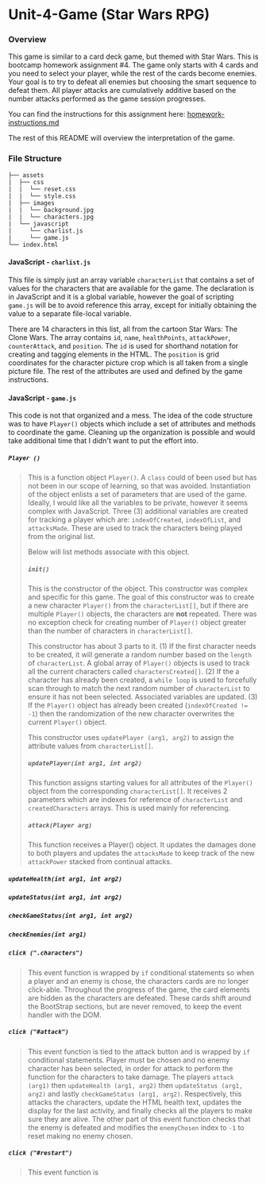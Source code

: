 # Unit-4-Game (Star Wars RPG)

### Overview

This game is similar to a card deck game, but themed with Star Wars. This is bootcamp homework assignment #4. The game only starts with 4 cards and you need to select your player, while the rest of the cards become enemies. Your goal is to try to defeat all enemies but choosing the smart sequence to defeat them. All player attacks are cumulatively additive based on the number attacks performed as the game session progresses.

You can find the instructions for this assignment here: [homework-instructions.md][]

The rest of this README will overview the interpretation of the game.

[homework-instructions.md]: https://github.com/ekeoid/unit-4-game/blob/master/assets/homework_instructions.md

### File Structure

```
├── assets
|  ├── css
|  |  └── reset.css
|  |  └── style.css
|  ├── images
|  |  └── background.jpg
|  |  └── characters.jpg
|  └── javascript
|     └── charlist.js
|     └── game.js
└── index.html
```

#### JavaScript - `charlist.js`
This file is simply just an array variable `characterList` that contains a set of values for the characters that are available for the game. The declaration is in JavaScript and it is a global variable, however the goal of scripting `game.js` will be to avoid reference this array, except for initially obtaining the value to a separate file-local variable.

There are 14 characters in this list, all from the cartoon Star Wars: The Clone Wars. The array contains `id`, `name`, `healthPoints`, `attackPower`, `counterAttack`, and `position`. The `id` is used for shorthand notation for creating and tagging elements in the HTML. The `position` is grid coordinates for the character picture crop which is all taken from a single picture file. The rest of the attributes are used and defined by the game instructions.


#### JavaScript - `game.js`
This code is not that organized and a mess. The idea of the code structure was to have `Player()` objects which include a set of attributes and methods to coordinate the game. Cleaning up the organization is possible and would take additional time that I didn't want to put the effort into.

##### `Player ()`
> This is a function object `Player()`. A `class` could of been used but has not been in our scope of learning, so that was avoided. Instantiation of the object enlists a set of parameters that are used of the game. Ideally, I would like all the variables to be private, however it seems complex with JavaScript. Three (3) additional variables are created for tracking a player which are: `indexOfCreated`, `indexOfList`, and `attacksMade`. These are used to track the characters being played from the original list.
>
> Below will list methods associate with this object.
>
> ##### `init()`
> This is the constructor of the object. This constructor was complex and specific for this game. The goal of this constructor was to create a new character `Player()` from the `characterList[]`, but if there are multiple `Player()` objects, the characters are **not** repeated. There was no exception check for creating number of `Player()` object greater than the number of characters in `characterList[]`.
>
> This constructor has about 3 parts to it. (1) If the first character needs to be created, it will generate a random number based on the `length` of `characterList`. A global array of `Player()` objects is used to track all the current characters called `charactersCreated[]`. (2) If the a character has already been created, a `while loop` is used to forcefully scan through to match the next random number of `characterList` to ensure it has not been selected. Associated variables are updated. (3) If the `Player()` object has already been created (`indexOfCreated != -1`) then the randomization of the new character overwrites the current `Player()` object.
>
> This constructor uses `updatePlayer (arg1, arg2)` to assign the attribute values from `characterList[]`.
>
> ##### `updatePlayer(int arg1, int arg2)`
> This function assigns starting values for all attributes of the `Player()` object from the corresponding `characterList[]`. It receives 2 parameters which are indexes for reference of `characterList` and `createdCharacters` arrays. This is used mainly for referencing.
>
> ##### `attack(Player arg)`
> This function receives a Player() object. It updates the damages done to both players and updates the `attacksMade` to keep track of the new `attackPower` stacked from continual attacks.

##### `updateHealth(int arg1, int arg2)`
>

##### `updateStatus(int arg1, int arg2)`
>

##### `checkGameStatus(int arg1, int arg2)`
>

##### `checkEnemies(int arg1)`
>

##### `click (".characters")`
> This event function is wrapped by `if` conditional statements so when a player and an enemy is chose, the characters cards are no longer click-able. Throughout the progress of the game, the card elements are hidden as the characters are defeated. These cards shift around the BootStrap sections, but are never removed, to keep the event handler with the DOM.

##### `click ("#attack")`
> This event function is tied to the attack button and is wrapped by `if` conditional statements.
Player must be chosen and no enemy character has been selected, in order for attack to perform the function for the characters to take damage. The players `attack (arg1)` then `updateHealth (arg1, arg2)` then `updateStatus (arg1, arg2)` and lastly `checkGameStatus (arg1, arg2)`. Respectively, this attacks the characters, update the HTML health text, updates the display for the last activity, and finally checks all the players to make sure they are alive.
> The other part of this event function checks that the enemy is defeated and modifies the `enemyChosen` index to `-1` to reset making no enemy chosen.

##### `click ("#restart")`
> This event function is

